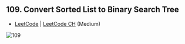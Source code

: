 ## 109. Convert Sorted List to Binary Search Tree

-  [LeetCode](https://leetcode.com/problems/convert-sorted-list-to-binary-search-tree/) | [LeetCode CH](https://leetcode.cn/problems/convert-sorted-list-to-binary-search-tree/) (Medium)

![109](https://assets.leetcode.com/uploads/2020/08/17/linked.jpg)
